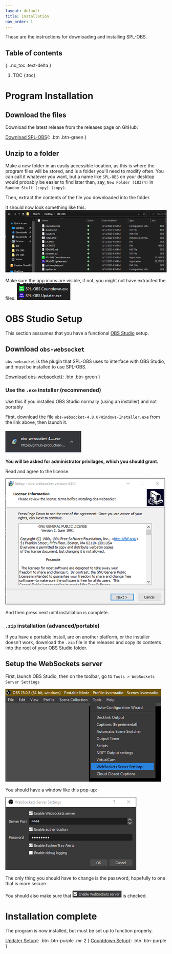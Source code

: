 ```yaml
---
layout: default
title: Installation
nav_order: 1
---
```


These are the instructions for downloading and installing SPL-OBS.

## Table of contents
{: .no_toc .text-delta }
1. TOC
{:toc}

# Program Installation
## Download the files
Download the latest release from the releases page on GitHub:

[Download SPL-OBS](https://github.com/oofdere/SPL-OBS/releases){: .btn .btn-green }

## Unzip to a folder
Make a new folder in an easily accessible location, as this is where the program files will be stored, and is a folder you'll need to modify often. You can call it whatever you want, but a name like `SPL-OBS` on your desktop would probably be easier to find later than, say, `New Folder (18374)` in `Random Stuff (copy) (copy)`.

Then, extract the contents of the file you downloaded into the folder.

It should now look something like this:
![Screenshot of extracted files](assets/extracted.png)

Make sure the app icons are visible, if not, you might not have extracted the files:
![Screenshot of the program executables](assets/extracted_closeup.png)

# OBS Studio Setup
This section asssumes that you have a functional [OBS Studio](https://obsproject.com/) setup.

## Download `obs-websocket`
`obs-websocket` is the plugin that SPL-OBS uses to interface with OBS Studio, and must be installed to use SPL-OBS.

[Download obs-websocket](https://github.com/Palakis/obs-websocket/releases){: .btn .btn-green }


### Use the `.exe` installer (recommended)
Use this if you installed OBS Studio normally (using an installer) and not portably

First, download the file `obs-websocket-4.8.0-Windows-Installer.exe` from the link above, then launch it.

![Screenshot of downloaded file in Chromium](assets/ws-chrome.png)

**You will be asked for administrator privilages, which you should grant.**

Read and agree to the license.

![Screenshot of license screen in installer](assets/ws-license.png)

And then press next until installation is complete.

### `.zip` installation (advanced/portable)
If you have a portable install, are on another platform, or the installer doesn't work, download the `.zip` file in the releases and copy its contents into the root of your OBS Studio folder.

## Setup the WebSockets server
First, launch OBS Studio, then on the toolbar, go to `Tools > WebSockets Server Settings`

![Screenshot of OBS toolbar/dropdown](assets/obs-toolbar.png)

You should have a window like this pop-up:

![Screenshot of WebSockets Server Settings](assets/ws-settings.png)

The only thing you should have to change is the password, hopefully to one that is more secure.

You should also make sure that ![ the checkbox that says "Enable WebSockets Server](assets/ws-enable.png) is checked.

# Installation complete
The program is now installed, but must be set up to function properly.

[Updater Setup](updater/setup){: .btn .btn-purple .mr-2 }
[Countdown Setup](countdown/setup){: .btn .btn-purple }